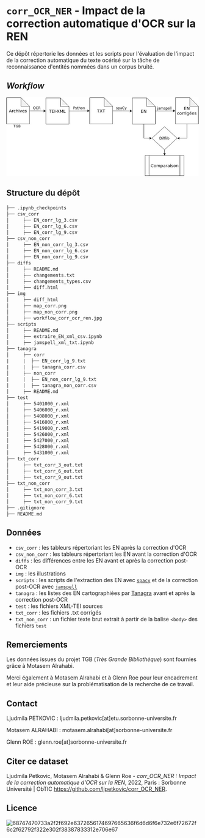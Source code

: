 # `corr_OCR_NER` - Impact de la correction automatique d'OCR sur la REN

Ce dépôt répertorie les données et les scripts pour l'évaluation de l'impact de la correction automatique du texte océrisé sur la tâche de reconnaissance d'entités nommées dans un corpus bruité.



## *Workflow*

<p align="center">
  <img src="img/workflow_corr_ocr_ren.jpg">
</p> 


## Structure du dépôt

```
├── .ipynb_checkpoints
├── csv_corr
│     ├── EN_corr_lg_3.csv
│     ├── EN_corr_lg_6.csv
│     ├── EN_corr_lg_9.csv
├── csv_non_corr
│     ├── EN_non_corr_lg_3.csv
│     ├── EN_non_corr_lg_6.csv
│     ├── EN_non_corr_lg_9.csv
├── diffs
│     ├── README.md
│     ├── changements.txt
│     ├── changements_types.csv
│     ├── diff.html
├── img
│     ├── diff_html
│     ├── map_corr.png
│     ├── map_non_corr.png
│     ├── workflow_corr_ocr_ren.jpg
├── scripts
│     ├── README.md
│     ├── extraire_EN_xml_csv.ipynb
│     ├── jamspell_xml_txt.ipynb
├── tanagra
│     ├── corr
|     |	 ├── EN_corr_lg_9.txt
|     |	 ├── tanagra_corr.csv
│     ├── non_corr
|     |	 ├── EN_non_corr_lg_9.txt
|     |	 ├── tanagra_non_corr.csv
│     ├── README.md
├── test
│     ├── 5401000_r.xml
│     ├── 5406000_r.xml
│     ├── 5408000_r.xml
│     ├── 5416000_r.xml
│     ├── 5419000_r.xml
│     ├── 5426000_r.xml
│     ├── 5427000_r.xml
│     ├── 5428000_r.xml
│     ├── 5431000_r.xml
├── txt_corr
│     ├── txt_corr_3_out.txt
│     ├── txt_corr_6_out.txt
│     ├── txt_corr_9_out.txt
├── txt_non_corr
│     ├── txt_non_corr_3.txt
│     ├── txt_non_corr_6.txt
│     ├── txt_non_corr_9.txt
├── .gitignore
├── README.md
```



## Données

* `csv_corr` : les tableurs répertoriant les EN après la correction d'OCR
* `csv_non_corr` : les tableurs répertoriant les EN avant la correction d'OCR
* `diffs` : les différences entre les EN avant et après la correction post-OCR
* `img` : les illustrations
* `scripts` : les scripts de l'extraction des EN avec [`spacy`](https://spacy.io/models/fr) et de la correction post-OCR avec [`jamspell`](https://github.com/bakwc/JamSpell)
* `tanagra` : les listes des EN cartographiées par [Tanagra](https://obtic.sorbonne-universite.fr/tanagra/home) avant et après la correction post-OCR
* `test` : les fichiers XML-TEI sources
* `txt_corr` : les fichiers .txt corrigés
* `txt_non_corr` : un fichier texte brut extrait à partir de la balise `<body>` des fichiers `test` 



## Remerciements

Les données issues du projet TGB (*Très Grande Bibliothèque*) sont fournies grâce à Motasem Alrahabi. 

Merci également à Motasem Alrahabi et à Glenn Roe pour leur encadrement et leur aide précieuse sur la problématisation de la recherche de ce travail.



## Contact
Ljudmila PETKOVIC : ljudmila.petkovic[at]etu.sorbonne-universite.fr

Motasem ALRAHABI : motasem.alrahabi[at]sorbonne-universite.fr

Glenn ROE : glenn.roe[at]sorbonne-universite.fr



## Citer ce dataset

Ljudmila Petkovic, Motasem Alrahabi & Glenn Roe - *corr_OCR_NER : Impact de la correction automatique d'OCR sur la REN*, 2022, Paris : Sorbonne Université | ObTIC https://github.com/ljpetkovic/corr_OCR_NER.



## Licence

![68747470733a2f2f692e6372656174697665636f6d6d6f6e732e6f72672f6c2f62792f322e302f38387833312e706e67](https://user-images.githubusercontent.com/56683417/115237678-2150d080-a11d-11eb-903e-5a26587e12e1.png)





